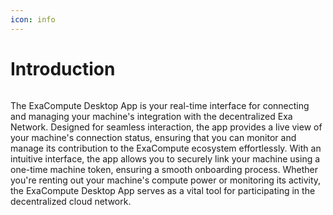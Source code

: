 ```yaml
---
icon: info
---
```


# Introduction

<figure><img src="../.gitbook/assets/Screenshot 2025-02-13 at 9.44.30 AM.png" alt=""><figcaption></figcaption></figure>



The ExaCompute Desktop App is your real-time interface for connecting and managing your machine's integration with the decentralized Exa Network. Designed for seamless interaction, the app provides a live view of your machine's connection status, ensuring that you can monitor and manage its contribution to the ExaCompute ecosystem effortlessly. With an intuitive interface, the app allows you to securely link your machine using a one-time machine token, ensuring a smooth onboarding process. Whether you're renting out your machine's compute power or monitoring its activity, the ExaCompute Desktop App serves as a vital tool for participating in the decentralized cloud network.
